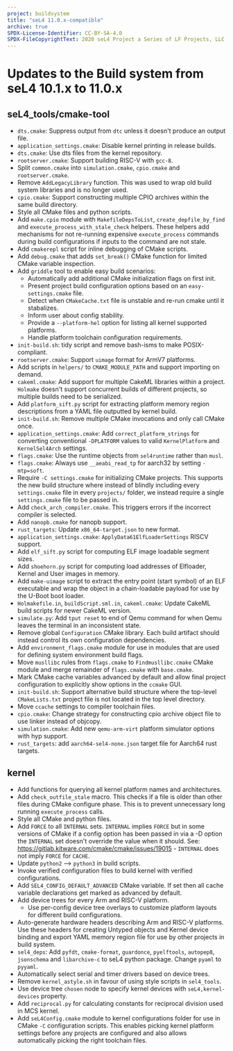 ```yaml
---
project: buildsystem
title: "seL4 11.0.x-compatible"
archive: true
SPDX-License-Identifier: CC-BY-SA-4.0
SPDX-FileCopyrightText: 2020 seL4 Project a Series of LF Projects, LLC.
---
```

# Updates to the Build system from seL4 10.1.x to 11.0.x

## seL4_tools/cmake-tool
- `dts.cmake`: Suppress output from `dtc` unless it doesn't produce an output file.
- `application_settings.cmake`: Disable kernel printing in release builds.
- `dts.cmake`: Use dts files from the kernel repository.
- `rootserver.cmake`: Support building RISC-V with `gcc-8`.
- Split `common.cmake` into `simulation.cmake`, `cpio.cmake` and `rootserver.cmake`.
- Remove `AddLegacyLibrary` function. This was used to wrap old build system libraries and is no longer used.
- `cpio.cmake`: Support constructing multiple CPIO archives within the same build directory.
- Style all CMake files and python scripts.
- Add `make.cpio` module with `MakefileDepsToList`, `create_depfile_by_find` and `execute_process_with_stale_check` helpers.
  These helpers add mechanisms for not re-running expensive `execute_process` commands during build
  configurations if inputs to the command are not stale.
- Add `cmakerepl` script for inline debugging of CMake scripts.
- Add `debug.cmake` that adds `set_break()` CMake function for limited CMake variable inspection.
- Add `griddle` tool to enable easy build scenarios:
  - Automatically add additional CMake initialization flags on first init.
  - Present project build configuration options based on an `easy-settings.cmake` file.
  - Detect when `CMakeCache.txt` file is unstable and re-run cmake until it stabalizes.
  - Inform user about config stability.
  - Provide a `--platform-hel` option for listing all kernel supported platforms.
  - Handle platform toolchain configuration requirements.
- `init-build.sh`: tidy script and remove bash-isms to make POSIX-compliant.
- `rootserver.cmake`: Support `uimage` format for ArmV7 platforms.
- Add scripts in `helpers/` to `CMAKE_MODULE_PATH` and support importing on demand.
- `cakeml.cmake`: Add support for multiple CakeML libraries within a project.
  `Holmake` doesn't support concurrent builds of different projects, so multiple builds need to be serialized.
- Add `platform_sift.py` script for extracting platform memory region descriptions from a YAML file outputted by kernel build.
- `init-build.sh`: Remove multiple CMake invocations and only call CMake once.
- `application_settings.cmake`: Add `correct_platform_strings` for converting conventional `-DPLATFORM` values to
  valid `KernelPlatform` and `KernelSel4Arch` settings.
- `flags.cmake`: Use the runtime objects from `sel4runtime` rather than `musl`.
- `flags.cmake`: Always use `__aeabi_read_tp` for aarch32 by setting `-mtp=soft`.
- Require `-C settings.cmake` for initializing CMake projects.
  This supports the new build structure where instead of blindly including
  every `settings.cmake` file in every `projects/` folder, we instead require a single `settings.cmake` file to be passed in.
- Add `check_arch_compiler.cmake`. This triggers errors if the incorrect compiler is selected.
- Add `nanopb.cmake` for nanopb support.
- `rust_targets`: Update `x86_64-target.json` to new format.
- `application_settings.cmake`: `ApplyData61ElfLoaderSettings` RISCV support.
- Add `elf_sift.py` script for computing ELF image loadable segment sizes.
- Add `shoehorn.py` script for computing load addresses of Elfloader, Kernel and User images in memory.
- Add `make-uimage` script to extract the entry point (start symbol) of an ELF executable and wrap the object in a
    chain-loadable payload for use by the U-Boot boot loader.
- `Holmakefile.in`, `buildScript.sml.in`, `cakeml.cmake`: Update CakeML build scripts for newer CakeML version.
- `simulate.py`: Add `tput reset` to end of Qemu command for when Qemu leaves the terminal in an inconsistent state.
- Remove global `Configuration` CMake library. Each build artifact should instead control its own configuration dependencies.
- Add `environment_flags.cmake` module for use in modules that are used for defining system environment build flags.
- Move `musllibc` rules from `flags.cmake` to `Findmusllibc.cmake` CMake module and merge remainder of `flags.cmake` with `base.cmake`.
- Mark CMake cache variables advanced by default and allow final project configuration to explicitly show options in the `ccmake` GUI.
- `init-build.sh`: Support alternative build structure where the top-level `CMakeLists.txt` project file is not located in the top level directory.
- Move `ccache` settings to compiler toolchain files.
- `cpio.cmake`: Change strategy for constructing cpio archive object file to use linker instead of objcopy.
- `simulation.cmake`: Add new `qemu-arm-virt` platform simulator options with hyp support.
- `rust_targets`: add `aarch64-sel4-none.json` target file for Aarch64 rust targets.

## kernel

- Add functions for querying all kernel platform names and architectures.
- Add `check_outfile_stale` macro.
    This checks if a file is older than other files during CMake configure
    phase. This is to prevent unnecessary long running `execute_process`
    calls.
- Style all CMake and python files.
- Add `FORCE` to all `INTERNAL` sets.
    `INTERNAL` implies `FORCE` but in some versions of CMake if a config option
    has been passed in via a -D option the `INTERNAL` set doesn't override the
    value when it should.
    See: <https://gitlab.kitware.com/cmake/cmake/issues/19015> -
      `INTERNAL` does not imply `FORCE` for `CACHE`.
- Update `python2` --> `python3` in build scripts.
- Invoke verified configuration files to build kernel with verified configurations.
- Add `SEL4_CONFIG_DEFAULT_ADVANCED` CMake variable.  If set then all cache variable
  declarations get marked as advanced by default.
- Add device trees for every Arm and RISC-V platform.
  - Use per-config device tree overlays to customize platform layouts for different build configurations.
- Auto-generate hardware headers describing Arm and RISC-V platforms. Use these headers
  for creating Untyped objects and Kernel device binding and export YAML memory region
  file for use by other projects in build system.
- `sel4_deps`: Add `pyfdt`, `cmake-format`, `guardonce`, `pyelftools`, `autopep8`, `jsonschema` and `libarchive-c` to seL4 python package. Change `pyaml` to `pyyaml`.
- Automatically select serial and timer drivers based on device trees.
- Remove `kernel_astyle.sh` in favour of using style scripts in `sel4_tools`.
- Use device tree `chosen` node to specify kernel devices with `seL4,kernel-devices` property.
- Add `reciprocal.py` for calculating constants for reciprocal division used in MCS kernel.
- Add `seL4Config.cmake` module to kernel configurations folder for use in CMake `-C` configuration scripts.
  This enables picking kernel platform settings before any projects are configured and also allows
  automatically picking the right toolchain files.

